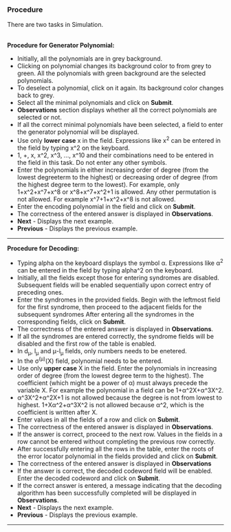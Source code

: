 ### Procedure

There are two tasks in Simulation.
<br>
<br>

**Procedure for Generator Polynomial:**
* Initially, all the polynomials are in grey background.
* Clicking on polynomial changes its background color to from grey to green. All the polynomials with green background are the selected polynomials.
* To deselect a polynomial, click on it again. Its background color changes back to grey.
* Select all the minimal polynomials and click on <b>Submit</b>.
* <b>Observations</b> section displays whether all the correct polynomials are selected or not.
* If all the correct minimal polynomials have been selected, a field to enter the generator polynomial will be displayed.
* Use only <b>lower case</b> x in the field. Expressions like x<sup>2</sup> can be entered in the field by typing x^2 on the keyboard.
* 1, +, x, x^2, x^3, ..., x^10 and their combinations need to be entered in the field in this task. Do not enter any other symbols.
* Enter the polynomials in either increasing order of degree (from the lowest degreeterm to the highest) or decreasing order of degree (from the highest degree term to the lowest). For example, only 1+x^2+x^7+x^8 or x^8+x^7+x^2+1 is allowed. Any other permutation is not allowed. For example x^7+1+x^2+x^8 is not allowed.
* Enter the encoding polynomial in the field and click on <b>Submit</b>.
* The correctness of the entered answer is displayed in <b>Observations</b>.
* <b>Next</b> - Displays the next example.
* <b>Previous</b> - Displays the previous example.
---
**Procedure for Decoding:**
* Typing alpha on the keyboard displays the symbol &alpha;. Expressions like &alpha;<sup>2</sup> can be entered in the field by typing alpha^2 on the keyboard.
* Initially, all the fields except those for entering syndromes are disabled. Subsequent fields will be enabled sequentially upon correct entry of preceding ones.
* Enter the syndromes in the provided fields. Begin with the leftmost field for the first syndrome, then proceed to the adjacent fields for the subsequent syndromes After entering all the syndromes in the corresponding fields, click on <b>Submit</b>.
* The correctness of the entered answer is displayed in <b>Observations</b>.
* If all the syndromes are entered correctly, the syndrome fields will be disabled and the first row of the table is enabled.
* In d<sub>&#956;</sub>, l<sub>&#956;</sub> and &#956;-l<sub>&#956;</sub> fields, only numbers needs to be enetered.
* In the &#963;<sup>(&#956;)</sup>(X) field, polynomial needs to be entered.
* Use only <b>upper case</b> X in the field. Enter the polynomials in increasing order of degree (from the lowest degree term to the highest). The coefficient (which might be a power of &alpha;) must always precede the variable X. For example the polynomial in a field can be 1+α^2X+α^3X^2.
* α^3X^2+α^2X+1 is not allowed because the degree is not from lowest to highest. 1+Xα^2+α^3X^2 is not allowed because α^2, which is the coefficient is written after X.
* Enter values in all the fields of a row and click on <b>Submit</b>.
* The correctness of the entered answer is displayed in <b>Observations</b>.
* If the answer is correct, proceed to the next row. Values in the fields in a row cannot be entered without completing the previous row correctly.
* After successfully entering all the rows in the table, enter the roots of the error locator polynomial in the fields provided and click on <b>Submit</b>.
* The correctness of the entered answer is displayed in <b>Observations</b>
* If the answer is correct, the decoded codeword field will be enabled. Enter the decoded codeword and click on <b>Submit</b>.
* If the correct answer is entered, a message indicating that the decoding algorithm has been successfully completed will be displayed in <b>Observations</b>.
* <b>Next</b> - Displays the next example.
* <b>Previous</b> - Displays the previous example.
---

							
